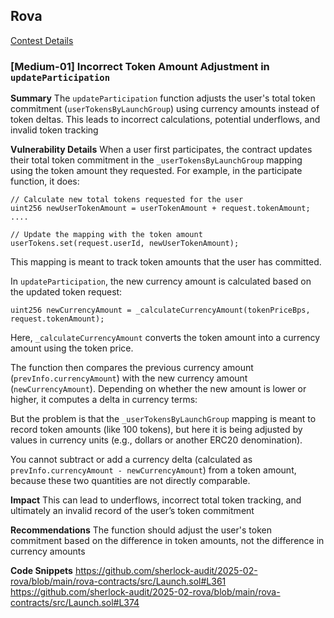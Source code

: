 ## Rova
[Contest Details](https://audits.sherlock.xyz/contests/498/report)

### [Medium-01] Incorrect Token Amount Adjustment in `updateParticipation`

**Summary**
The `updateParticipation` function adjusts the user's total token commitment (`userTokensByLaunchGroup`) using currency amounts instead of token deltas. This leads to incorrect calculations, potential underflows, and invalid token tracking

**Vulnerability Details**
When a user first participates, the contract updates their total token commitment in the `_userTokensByLaunchGroup` mapping using the token amount they requested. For example, in the participate function, it does:

```solidity
// Calculate new total tokens requested for the user  
uint256 newUserTokenAmount = userTokenAmount + request.tokenAmount;  
....  
  
// Update the mapping with the token amount  
userTokens.set(request.userId, newUserTokenAmount);  
```
  
This mapping is meant to track token amounts that the user has committed.

In `updateParticipation`, the new currency amount is calculated based on the updated token request:

```solidity
uint256 newCurrencyAmount = _calculateCurrencyAmount(tokenPriceBps, request.tokenAmount);  
```

Here, `_calculateCurrencyAmount` converts the token amount into a currency amount using the token price.

The function then compares the previous currency amount (`prevInfo.currencyAmount`) with the new currency amount (`newCurrencyAmount`). Depending on whether the new amount is lower or higher, it computes a delta in currency terms:

But the problem is that the `_userTokensByLaunchGroup` mapping is meant to record token amounts (like 100 tokens), but here it is being adjusted by values in currency units (e.g., dollars or another ERC20 denomination).

You cannot subtract or add a currency delta (calculated as `prevInfo.currencyAmount - newCurrencyAmount`) from a token amount, because these two quantities are not directly comparable.

**Impact**
This can lead to underflows, incorrect total token tracking, and ultimately an invalid record of the user’s token commitment

**Recommendations**
The function should adjust the user's token commitment based on the difference in token amounts, not the difference in currency amounts

**Code Snippets**
https://github.com/sherlock-audit/2025-02-rova/blob/main/rova-contracts/src/Launch.sol#L361
https://github.com/sherlock-audit/2025-02-rova/blob/main/rova-contracts/src/Launch.sol#L374